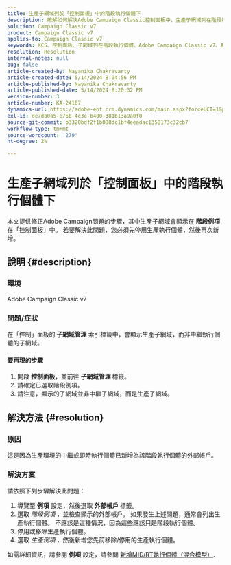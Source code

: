 ```yaml
---
title: 生產子網域列於「控制面板」中的階段執行個體下
description: 瞭解如何解決Adobe Campaign Classic控制面板中，生產子網域列在階段執行個體下的問題。
solution: Campaign Classic v7
product: Campaign Classic v7
applies-to: Campaign Classic v7
keywords: KCS、控制面板、子網域列在階段執行個體、Adobe Campaign Classic v7、ACC v7、子網域管理底下
resolution: Resolution
internal-notes: null
bug: false
article-created-by: Nayanika Chakravarty
article-created-date: 5/14/2024 8:04:56 PM
article-published-by: Nayanika Chakravarty
article-published-date: 5/14/2024 8:20:32 PM
version-number: 3
article-number: KA-24167
dynamics-url: https://adobe-ent.crm.dynamics.com/main.aspx?forceUCI=1&pagetype=entityrecord&etn=knowledgearticle&id=7bb1d736-2d12-ef11-9f8a-6045bd026dc7
exl-id: de7db0a5-e76b-4c3e-b400-381b13a9a0f0
source-git-commit: b3320bdf2f1b088dc1bf4eeadac1358173c32cb7
workflow-type: tm+mt
source-wordcount: '279'
ht-degree: 2%

---
```


# 生產子網域列於「控制面板」中的階段執行個體下


本文提供修正Adobe Campaign問題的步驟，其中生產子網域會顯示在 <b>階段例項</b> 在「控制面板」中。 若要解決此問題，您必須先停用生產執行個體，然後再次新增。

## 說明 {#description}


### <b>環境</b>

Adobe Campaign Classic v7

### <b>問題/症狀</b>

在「控制」面板的<b> 子網域管理</b> 索引標籤中，會顯示生產子網域，而非中繼執行個體的子網域。

#### <b>要再現的步驟</b>

1. 開啟 <b>控制面板</b>，並前往 <b>子網域管理 </b>標籤。
2. 請確定已選取階段例項。
3. 請注意，顯示的子網域並非中繼子網域，而是生產子網域。



## 解決方法 {#resolution}


### 原因

這是因為生產環境的中繼或即時執行個體已新增為該階段執行個體的外部帳戶。

### 解決方案

請依照下列步驟解決此問題：

1. 導覽至 <b>例項</b> 設定，然後選取 <b>外部帳戶 </b>標籤。
2. 選取 *階段例項* ，並檢查顯示的外部帳戶。 如果發生上述問題，通常會列出生產執行個體。 不應該是這種情況，因為這些應該只是階段執行個體。
3. 停用或移除生產執行個體。
4. 選取 *生產例項* ，然後新增您先前移除/停用的生產執行個體。


如需詳細資訊，請參閱 <b>例項</b> 設定，請參閱 [新增MID/RT執行個體（混合模型）](https://experienceleague.adobe.com/en/docs/control-panel/using/instances-settings/external-accounts#add).
